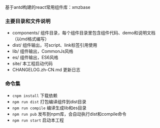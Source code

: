 基于antd构建的react常用组件库：xmzbase


### 主要目录和文件说明

- components/ 组件目录，每个组件目录里包含组件代码、demo和说明文档（以md格式编写）
- dist/ 组件输出，可script、link标签引用使用
- lib/ 组件输出，CommonJs风格
- es/ 组件输出，ES6风格
- site/ 本工程启动代码
- CHANGELOG.zh-CN.md 更新日志

### 命令集

- `cnpm install` 下载依赖
- `npm run dist` 打包编译组件到dist目录
- `npm run compile` 编译生成lib和es目录
- `npm run pub` 发布到npm库，会自动执行dist和compile命令
- `npm run start` 启动本工程

